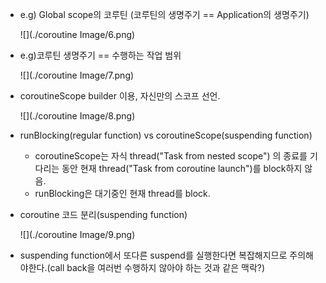 - e.g) Global scope의 코루틴 (코루틴의 생명주기 == Application의 생명주기)

    ![](./coroutine Image/6.png)

- e.g)코루틴 생명주기 == 수행하는 작업 범위

    ![](./coroutine Image/7.png)
    
- coroutineScope builder 이용, 자신만의 스코프 선언.

    ![](./coroutine Image/8.png)
    
- runBlocking(regular function) vs coroutineScope(suspending function)
    - coroutineScope는 자식 thread("Task from nested scope") 의 종료를 기다리는 동안 현재 thread("Task from coroutine launch")를 block하지 않음.
    - runBlocking은 대기중인 현재 thread를 block.

- coroutine 코드 분리(suspending function)

    ![](./coroutine Image/9.png)

- suspending function에서 또다른 suspend를 실행한다면 복잡해지므로 주의해야한다.(call back을 여러번 수행하지 않아야 하는 것과 같은 맥락?)
